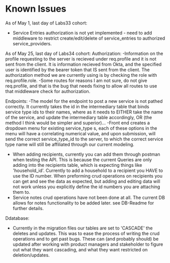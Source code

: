 # Known Issues
As of May 1, last day of Labs33 cohort:
- Service Entries authorization is not yet implemented - need to add middleware to restrict create/edit/delete of service_entries to authorized service_providers. 

As of May 25, last day of Labs34 cohort:
Authorization:
-Information on the profile requesting to the server is recieved under req.profile and it is not sent from the client. It is information recieved from Okta, and the specified user is identified by the bearer token that IS sent from the client. The authorization method we are currently using is by checking the role with req.profile.role.
-Some routes for reasons I am not sure, do not give req.profile, and that is the bug that needs fixing to allow all routes to use that middleware check for authorization.


Endpoints:
-The model for the endpoint to post a new service is not pathed correctly. It currently takes the id in the intermediary table that binds service type ids to their names, where as it needs to EITHER take the name of the service, and update the intermediary table accordingly, OR (the method I think would be simpler and superior)...
-Front end creates a dropdown menu for existing service_type s, each of these options in the menu will have a correlating numerical value, and upon submission, will send the correct service_type_id to the server, to which the correct service type name will still be affiliated through our current modeling.

- When adding recipients, currently you can add them through postman when testing the API. This is because the current Queries are only adding into the recipients table, which is expecting things like 'household_id'. Currently to add a household to a recipient you HAVE to use the ID number. When preforming crud operations on recipients you can get and see the data as expected, but adding and editing data will not work unless you explicitly define the id numbers you are attaching them to.
- Service notes crud operations have not been done at all. The current DB allows for notes functionality to be added later. see DB-Readme for further details.

Ddatabase:
- Currently in the migration files our tables are set to 'CASCADE' the deletes and updates. This was to ease the process of writing the crud operations and to get past bugs. These can (and probably should) be updated after working with product managers and stakeholder to figure out what they want cascading, and what they want restricted on deletion/updates.
